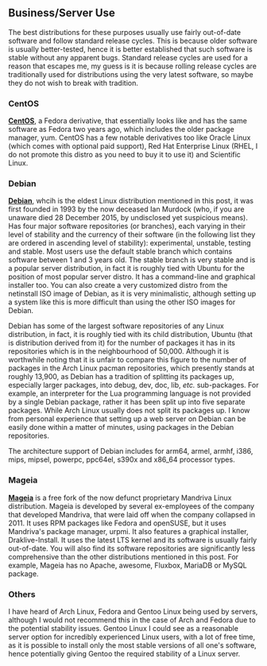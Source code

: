 ## Business/Server Use
The best distributions for these purposes usually use fairly out-of-date software and follow standard release cycles. This is because older software is usually better-tested, hence it is better established that such software is stable without any apparent bugs. Standard release cycles are used for a reason that escapes me, my guess is it is because rolling release cycles are traditionally used for distributions using the very latest software, so maybe they do not wish to break with tradition.

### CentOS
[**CentOS**](https://www.centos.org/), a Fedora derivative, that essentially looks like and has the same software as Fedora two years ago, which includes the older package manager, yum. CentOS has a few notable derivatives too like Oracle Linux (which comes with optional paid support), Red Hat Enterprise Linux (RHEL, I do not promote this distro as you need to buy it to use it) and Scientific Linux.

### Debian
[**Debian**](https://www.debian.org/), whcih is the eldest Linux distribution mentioned in this post, it was first founded in 1993 by the now deceased Ian Murdock (who, if you are unaware died 28 December 2015, by undisclosed yet suspicious means). Has four major software repositories (or branches), each varying in their level of stability and the currency of their software (in the following list they are ordered in ascending level of stability): experimental, unstable, testing and stable. Most users use the default stable branch which contains software between 1 and 3 years old. The stable branch is very stable and is a popular server distribution, in fact it is roughly tied with Ubuntu for the position of most popular server distro. It has a command-line and graphical installer too. You can also create a very customized distro from the netinstall ISO image of Debian, as it is very minimalistic, although setting up a system like this is more difficult than using the other ISO images for Debian.

Debian has some of the largest software repositories of any Linux distribution, in fact, it is roughly tied with its child distribution, Ubuntu (that is distribution derived from it) for the number of packages it has in its repositories which is in the neighbourhood of 50,000. Although it is worthwhile noting that it is unfair to compare this figure to the number of packages in the Arch Linux pacman repositories, which presently stands at roughly 13,900, as Debian has a tradition of splitting its packages up, especially larger packages, into debug, dev, doc, lib, *etc.* sub-packages. For example, an interpreter for the Lua programming language is not provided by a single Debian package, rather it has been split up into five separate packages. While Arch Linux usually does not split its packages up. I know from personal experience that setting up a web server on Debian can be easily done within a matter of minutes, using packages in the Debian repositories. 

The architecture support of Debian includes for arm64, armel, armhf, i386, mips, mipsel, powerpc, ppc64el, s390x and x86_64 processor types.

### Mageia
[**Mageia**](http://www.mageia.org/en/) is a free fork of the now defunct proprietary Mandriva Linux distribution. Mageia is developed by several ex-employees of the company that developed Mandriva, that were laid off when the company collapsed in 2011. It uses RPM packages like Fedora and openSUSE, but it uses Mandriva's package manager, urpmi. It also features a graphical installer, Draklive-Install. It uses the latest LTS kernel and its software is usually fairly out-of-date. You will also find its software repositories are significantly less comprehensive than the other distributions mentioned in this post. For example, Mageia has no Apache, awesome, Fluxbox, MariaDB or MySQL package.

### Others
I have heard of Arch Linux, Fedora and Gentoo Linux being used by servers, although I would not recommend this in the case of Arch and Fedora due to the potential stability issues. Gentoo Linux I could see as a reasonable server option for incredibly experienced Linux users, with a lot of free time, as it is possible to install only the most stable versions of all one's software, hence potentially giving Gentoo the required stability of a Linux server.
